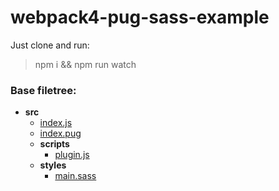 # webpack4-pug-sass-example

Just clone and run:
>npm i && npm run watch

### Base filetree:
- __src__
  - [index.js](src/index.js)
  - [index.pug](src/index.pug)
  - __scripts__
    - [plugin.js](src/scripts/plugin.js)
  - __styles__
    - [main.sass](src/styles/main.sass)
